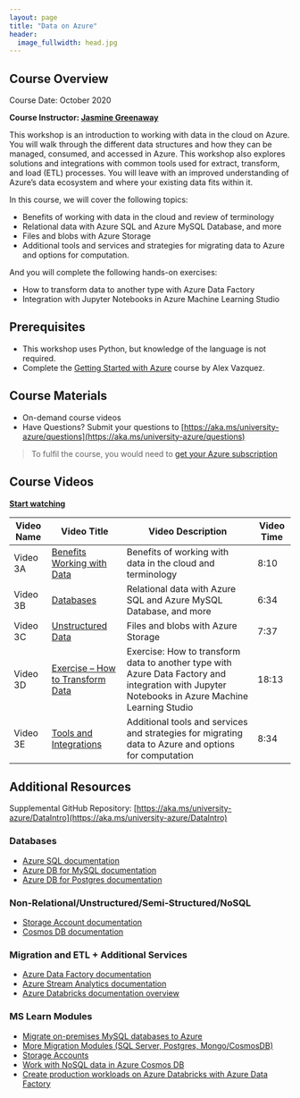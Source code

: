 ```yaml
---
layout: page
title: "Data on Azure"
header:
  image_fullwidth: head.jpg
---
```


## Course Overview 
Course Date: October 2020

**Course Instructor: <a href="/about/#paladique">Jasmine Greenaway</a>**

This workshop is an introduction to working with data in the cloud on Azure. You will walk through the different data structures and how they can be managed, consumed, and accessed in Azure. This workshop also explores solutions and integrations with common tools used for extract, transform, and load (ETL) processes. You will leave with an improved understanding of Azure’s data ecosystem and where your existing data fits within it. 

In this course, we will cover the following topics:  

 * Benefits of working with data in the cloud and review of terminology 
 * Relational data with Azure SQL and Azure MySQL Database, and more 
 * Files and blobs with Azure Storage 
 * Additional tools and services and strategies for migrating data to Azure and options for computation. 

And you will complete the following hands-on exercises: 

 * How to transform data to another type with Azure Data Factory  
 * Integration with Jupyter Notebooks in Azure Machine Learning Studio 

## Prerequisites  

 * This workshop uses Python, but knowledge of the language is not required.  
 * Complete the [Getting Started with Azure](../get-started/) course by Alex Vazquez. 

## Course Materials 

 * On-demand course videos
 * Have Questions? Submit your questions to [https://aka.ms/university-azure/questions](https://aka.ms/university-azure/questions) 

> To fulfil the course, you would need to [get your Azure subscription](/getting-azure/)



## Course Videos 

[**Start watching**](1)

| Video Name | Video Title | Video Description | Video Time |
|------------|-------------|-------------------|------------|
| Video 3A | [Benefits Working with Data](1) | Benefits of working with data in the cloud and terminology | 8:10 | 
| Video 3B | [Databases](2) | Relational data with Azure SQL and Azure MySQL Database, and more | 6:34 | 
| Video 3C | [Unstructured Data](3) | Files and blobs with Azure Storage | 7:37 | 
| Video 3D | [Exercise – How to Transform Data](4) | Exercise: How to transform data to another type with Azure Data Factory and integration with Jupyter Notebooks in Azure Machine Learning Studio | 18:13 | 
| Video 3E | [Tools and Integrations](5) | Additional tools and services and strategies for migrating data to Azure and options for computation | 8:34 | 

## Additional Resources 

Supplemental GitHub Repository: [https://aka.ms/university-azure/DataIntro](https://aka.ms/university-azure/DataIntro) 

### Databases 

 * [Azure SQL documentation](https://docs.microsoft.com/azure/azure-sql/)   
 * [Azure DB for MySQL documentation](https://docs.microsoft.com/azure/mysql/)  
 * [Azure DB for Postgres documentation](https://docs.microsoft.com/azure/postgresql) 


### Non-Relational/Unstructured/Semi-Structured/NoSQL 

 * [Storage Account documentation](https://docs.microsoft.com/enus/azure/storage/) 
 * [Cosmos DB documentation](https://docs.microsoft.com/enus/azure/cosmosdb/)

### Migration and ETL + Additional Services 

 * [Azure Data Factory documentation](https://docs.microsoft.com/en-us/azure/data-factory/) 
 * [Azure Stream Analytics documentation](https://docs.microsoft.com/en-us/azure/stream-analytics/) 
 * [Azure Databricks documentation overview](https://docs.microsoft.com/en-us/azure/azure-databricks/) 

### MS Learn Modules 

 * [Migrate on-premises MySQL databases to Azure](https://docs.microsoft.com/enus/learn/modules/migrateonpremisesmysqldatabases/)
 * [More Migration Modules (SQL Server, Postgres, Mongo/CosmosDB)](https://docs.microsoft.com/en-us/learn/browse/?terms=migrate&roles=data-analyst%2Cdata-engineer%2Cdatabase-administrator) 
 * [Storage Accounts](https://docs.microsoft.com/enus/learn/browse/?term=azure%20storage) 
 * [Work with NoSQL data in Azure Cosmos DB](https://docs.microsoft.com/en-us/learn/paths/work-with-nosql-data-in-azure-cosmos-db/)  
 * [Create production workloads on Azure Databricks with Azure Data Factory](https://docs.microsoft.com/en-us/learn/modules/create-production-workloads-azure-databricks-azure-data-factory/)

